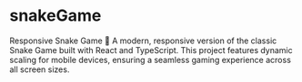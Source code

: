 # snakeGame
Responsive Snake Game 🐍 A modern, responsive version of the classic Snake Game built with React and TypeScript. This project features dynamic scaling for mobile devices, ensuring a seamless gaming experience across all screen sizes.
